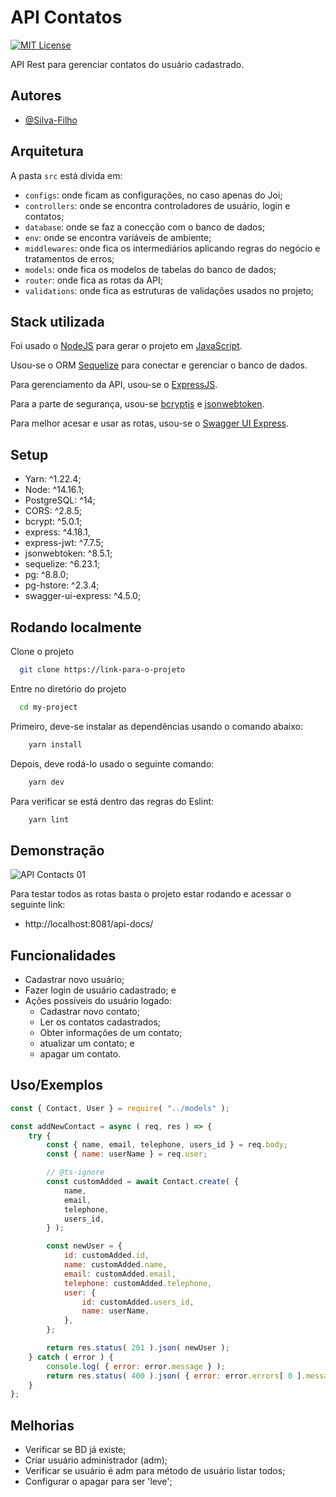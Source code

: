 
# API Contatos
[![MIT License](https://img.shields.io/badge/License-MIT-green.svg)](https://choosealicense.com/licenses/mit/)

API Rest para gerenciar contatos do usuário cadastrado.


## Autores

- [@Silva-Filho](https://github.com/Silva-Filho)


## Arquitetura

A pasta `src` está divida em:

- `configs`: onde ficam as configurações, no caso apenas do Joi;
- `controllers`: onde se encontra controladores de usuário, login e contatos;
- `database`: onde se faz a conecção com o banco de dados;
- `env`: onde se encontra variáveis de ambiente;
- `middlewares`: onde fica os intermediários aplicando regras do negócio e tratamentos de erros;
- `models`: onde fica os modelos de tabelas do banco de dados;
- `router`: onde fica as rotas da API;
- `validations`: onde fica as estruturas de validações usados no projeto;


## Stack utilizada

Foi usado o [NodeJS](https://nodejs.org/) para gerar o projeto em [JavaScript](https://developer.mozilla.org/pt-BR/docs/Web/JavaScript).

Usou-se o ORM [Sequelize](https://sequelize.org/) para conectar e gerenciar o banco de dados.

Para gerenciamento da API, usou-se o [ExpressJS](http://expressjs.com/).

Para a parte de segurança, usou-se [bcryptjs](https://www.npmjs.com/package/bcryptjs) e [jsonwebtoken](https://www.npmjs.com/package/jsonwebtoken).

Para melhor acesar e usar as rotas, usou-se o [Swagger UI Express](https://www.npmjs.com/package/swagger-ui-express).


## Setup

 - Yarn: ^1.22.4;
 - Node: ^14.16.1;
 - PostgreSQL: ^14;
 - CORS: ^2.8.5;
 - bcrypt: ^5.0.1;
 - express: ^4.18.1,
 - express-jwt: ^7.7.5;
 - jsonwebtoken: ^8.5.1;
 - sequelize: ^6.23.1;
 - pg: ^8.8.0;
 - pg-hstore: ^2.3.4;
 - swagger-ui-express: ^4.5.0;


## Rodando localmente

Clone o projeto

```bash
  git clone https://link-para-o-projeto
```

Entre no diretório do projeto

```bash
  cd my-project
```

Primeiro, deve-se instalar as dependências usando o comando abaixo:
```bash
    yarn install
```

Depois, deve rodá-lo usado o seguinte comando:
```bash
    yarn dev
```

Para verificar se está dentro das regras do Eslint:
```bash
    yarn lint
```


## Demonstração


![API Contacts 01](https://github.com/user-attachments/assets/51749c6a-7663-4c90-ab96-575c13f0c7d8)


Para testar todos as rotas basta o projeto estar rodando e acessar o seguinte link:
- http://localhost:8081/api-docs/

## Funcionalidades

- Cadastrar novo usuário;
- Fazer login de usuário cadastrado; e
- Ações possíveis do usuário logado:
    - Cadastrar novo contato;
    - Ler os contatos cadastrados;
    - Obter informações de um contato; 
    - atualizar um contato; e 
    - apagar um contato.


## Uso/Exemplos

```javascript
const { Contact, User } = require( "../models" );

const addNewContact = async ( req, res ) => {
    try {
        const { name, email, telephone, users_id } = req.body;
        const { name: userName } = req.user;

        // @ts-ignore
        const customAdded = await Contact.create( {
            name,
            email,
            telephone,
            users_id,
        } );

        const newUser = {
            id: customAdded.id,
            name: customAdded.name,
            email: customAdded.email,
            telephone: customAdded.telephone,
            user: {
                id: customAdded.users_id,
                name: userName,
            },
        };

        return res.status( 201 ).json( newUser );
    } catch ( error ) {
        console.log( { error: error.message } );
        return res.status( 400 ).json( { error: error.errors[ 0 ].message } );
    }
};
```


## Melhorias

- Verificar se BD já existe;
- Criar usuário administrador (adm);
- Verificar se usuário é adm para método de usuário listar todos;
- Configurar o apagar para ser 'leve';
